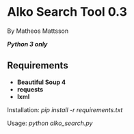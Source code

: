 # Alko Search Tool 0.3
By Matheos Mattsson

***Python 3 only***

## Requirements
- **Beautiful Soup 4**
- **requests**
- **lxml**

Installation: *pip install -r requirements.txt*

Usage: *python alko_search.py*
